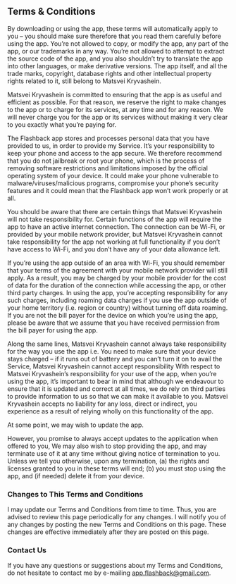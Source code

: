 ## Terms & Conditions


By downloading or using the app, these terms will automatically apply to you – you should make sure therefore that you read them carefully before using the app. You’re not allowed to copy, or modify the app, any part of the app, or our trademarks in any way. You’re not allowed to attempt to extract the source code of the app, and you also shouldn’t try to translate the app into other languages, or make derivative versions. The app itself, and all the trade marks, copyright, database rights and other intellectual property rights related to it, still belong to Matsvei Kryvashein.

Matsvei Kryvashein is committed to ensuring that the app is as useful and efficient as possible. For that reason, we reserve the right to make changes to the app or to charge for its services, at any time and for any reason. We will never charge you for the app or its services without making it very clear to you exactly what you’re paying for.

The Flashback app stores and processes personal data that you have provided to us, in order to provide my Service. It’s your responsibility to keep your phone and access to the app secure. We therefore recommend that you do not jailbreak or root your phone, which is the process of removing software restrictions and limitations imposed by the official operating system of your device. It could make your phone vulnerable to malware/viruses/malicious programs, compromise your phone’s security features and it could mean that the Flashback app won’t work properly or at all.

You should be aware that there are certain things that Matsvei Kryvashein will not take responsibility for. Certain functions of the app will require the app to have an active internet connection. The connection can be Wi-Fi, or provided by your mobile network provider, but Matsvei Kryvashein cannot take responsibility for the app not working at full functionality if you don’t have access to Wi-Fi, and you don’t have any of your data allowance left.
 
If you’re using the app outside of an area with Wi-Fi, you should remember that your terms of the agreement with your mobile network provider will still apply. As a result, you may be charged by your mobile provider for the cost of data for the duration of the connection while accessing the app, or other third party charges. In using the app, you’re accepting responsibility for any such charges, including roaming data charges if you use the app outside of your home territory (i.e. region or country) without turning off data roaming. If you are not the bill payer for the device on which you’re using the app, please be aware that we assume that you have received permission from the bill payer for using the app.

Along the same lines, Matsvei Kryvashein cannot always take responsibility for the way you use the app i.e. You need to make sure that your device stays charged – if it runs out of battery and you can’t turn it on to avail the Service, Matsvei Kryvashein cannot accept responsibility
With respect to Matsvei Kryvashein’s responsibility for your use of the app, when you’re using the app, it’s important to bear in mind that although we endeavour to ensure that it is updated and correct at all times, we do rely on third parties to provide information to us so that we can make it available to you. Matsvei Kryvashein accepts no liability for any loss, direct or indirect, you experience as a result of relying wholly on this functionality of the app.

At some point, we may wish to update the app.

However, you promise to always accept updates to the application when offered to you, We may also wish to stop providing the app, and may terminate use of it at any time without giving notice of termination to you. Unless we tell you otherwise, upon any termination, (a) the rights and licenses granted to you in these terms will end; (b) you must stop using the app, and (if needed) delete it from your device.
 
### Changes to This Terms and Conditions
I may update our Terms and Conditions from time to time. Thus, you are advised to review this page periodically for any changes. I will notify you of any changes by posting the new Terms and Conditions on this page. These changes are effective immediately after they are posted on this page.
 
### Contact Us

If you have any questions or suggestions about my Terms and Conditions, do not hesitate to contact me by e-mailing app.flashback@gmail.com.
